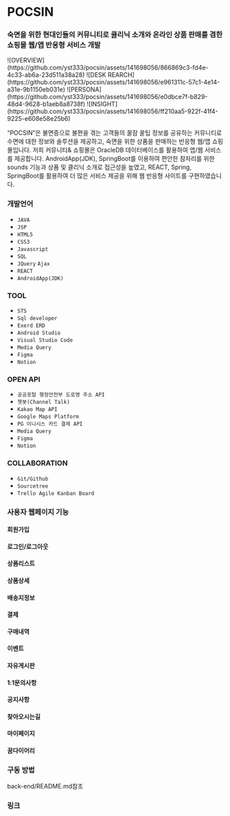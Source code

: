 <h1>POCSIN</h1>
<h3>숙면을 위한 현대인들의 커뮤니티로 클리닉 소개와 온라인 상품 판매를 겸한 쇼핑몰 웹/앱 반응형 서비스 개발</h3>

<p>
	![OVERVIEW](https://github.com/yst333/pocsin/assets/141698056/866869c3-fd4e-4c33-ab6a-23d511a38a28)
	![DESK REARCH](https://github.com/yst333/pocsin/assets/141698056/e961311c-57c1-4e14-a31e-9b1150eb031e)
	![PERSONA](https://github.com/yst333/pocsin/assets/141698056/e0dbce7f-b829-48d4-9628-b1aeb8a8738f)
	![INSIGHT](https://github.com/yst333/pocsin/assets/141698056/ff210aa5-922f-41f4-9225-e608e58e25b6)
</p>


<p>“POCSIN”은 불면증으로 불편을 겪는 고객들의 꿀잠 꿀팁 정보를 공유하는 커뮤니티로 수면에 대한 정보와 솔루션을 제공하고, 숙면을 위한 상품을 판매하는 반응형 웹/앱 쇼핑몰입니다. 저희 커뮤니티& 쇼핑몰은 OracleDB 데이터베이스를 활용하여 앱/웹 서비스를 제공합니다. AndroidApp(JDK), SpringBoot를 이용하여 편안한 잠자리를 위한 sounds 기능과 상품 및 클리닉 소개로 접근성을 높였고, REACT, Spring, SpringBoot를 활용하여 더 많은 서비스 제공을 위해 웹 반응형 사이트를 구현하였습니다.</p>

<h3>개발언어</h3>
<ul class="language">
	<li>
		<code>JAVA</code>
	</li>
	<li>
		<code>JSP</code>
	</li>
	<li>
		<code>HTML5</code>
	</li>
  	<li>
		<code>CSS3</code>
	</li>
	<li>
		<code>Javascript</code>
	</li>
	<li>
		<code>SQL</code>
  	</li>	
	<li>
		<code>JQuery</code>
		<code>Ajax</code>
	</li>	
	<li>
		<code>REACT</code>
	</li>	
	<li>
		<code>AndroidApp(JDK)</code>
  	</li>	
</ul>
<h3>TOOL</h3>
<ul class="tool">
	<li>
		<code>STS</code>
	</li>
	<li>
		<code>Sql developer</code>
	</li>
	<li>
		<code>Exerd ERD</code>
	</li>
  	<li>
		<code>Android Studio</code>
	</li>
	<li>
		<code>Visual Studio Code</code>
	</li>
	<li>
		<code>Media Query</code>
  	</li>	
	<li>
		<code>Figma</code>
	</li>	
	<li>
		<code>Notion</code>
	</li>	
</ul>
<h3>OPEN API</h3>
<ul class="tool">
	<li>
		<code>공공포털 행정안전부 도로명 주소 API</code>
	</li>
	<li>
		<code>챗봇(Channel Talk)</code>
	</li>
	<li>
		<code>Kakao Map API</code>
	</li>
  	<li>
		<code>Google Maps Platform</code>
	</li>
	<li>
		<code>PG 이니시스 카드 결제 API</code>
	</li>
	<li>
		<code>Media Query</code>
  	</li>	
	<li>
		<code>Figma</code>
	</li>	
	<li>
		<code>Notion</code>
	</li>	
</ul>
<h3>COLLABORATION</h3>
<ul class="collaboration">
	<li>
		<code>Git/Github</code>
	</li>
	<li>
		<code>Sourcetree</code>
	</li>
	<li>
		<code>Trello Agile Kanban Board</code>
	</li>
</ul>

<h3>사용자 웹페이지 기능</h3>

<h4>회원가입</h4>
<h4>로그인/로그아웃</h4>
<h4>상품리스트</h4>
<h4>상품상세</h4>
<h4>배송지정보</h4>
<h4>결제</h4>
<h4>구매내역</h4>
<h4>이벤트</h4>
<h4>자유게시판</h4>
<h4>1:1문의사항</h4>
<h4>공지사항</h4>
<h4>찾아오시는길<h4>
<h4>마이페이지</h4>
<h4>꿈다이어리<h4>

<h3>구동 방법</h3>
<p>back-end/README.md참조</p>

<h3>링크</h3>




